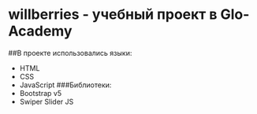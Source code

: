 # willberries - учебный проект в Glo-Academy
##В проекте использовались языки:
  - HTML
  - CSS
  - JavaScript
###Библиотеки:
 - Bootstrap v5
 - Swiper Slider JS
